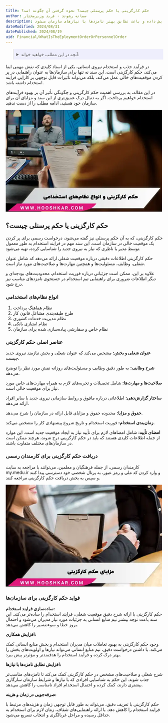 ```yaml
---
title: حکم کارگزینی یا حکم پرسنلی چیست؟ نحوه گرفتن آن چگونه است؟
author: سمانه رشوند - فربد وزیرمختار
description: حکم کارگزینی، سند کلیدی در استخدام، شامل جزئیات شغلی و الزامات آن است. این سند فرآیند استخدام را بهبود بخشیده، همکاری را افزایش داده و باعث تطابق بهتر نامزدها با نیازهای سازمان می‌شود.
dateModified: 2024/08/31
datePublished: 2024/08/19
uid: Financial/WhatIsTheEploymentOrderOrPersonnelOrder
---
```


<blockquote style="background-color:#eeeefc; padding:0.5rem">

<details>
  <summary>آنچه در این مطلب خواهید خواند:</summary>
  <ul>
    <li>حکم کارگزینی یا حکم پرسنلی چیست؟</li>
    <li>انواع نظام‌های استخدامی</li>
    <li>عناصر اصلی حکم کارگزینی</li>
    <li>دریافت حکم کارگزینی برای کارمندان رسمی</li>
    <li>فواید حکم کارگزینی برای سازمان‌ها</li>
  </ul>
</details>
</blockquote>

در فرآیند جذب و استخدام نیروی انسانی، یکی از اسناد کلیدی که نقش مهمی ایفا می‌کند، حکم کارگزینی است. این سند نه تنها برای سازمان‌ها به عنوان راهنمایی در پر کردن موقعیت‌های خالی عمل می‌کند، بلکه می‌تواند تأثیرات قابل توجهی بر کارایی فرایند استخدام داشته باشد. 

در این مقاله، به بررسی اهمیت حکم کارگزینی و چگونگی تأثیر آن بر بهبود فرآیندهای استخدام خواهیم پرداخت. اگر به دنبال درک عمیق‌تری از این سند و مزایای آن برای سازمان خود هستید، ادامه مطلب را از دست ندهید.

![حکم کارگزینی یا حکم پرسنلی چیست؟](./Images/RecruitmentOrder.webp)

## حکم کارگزینی یا حکم پرسنلی چیست؟

حکم کارگزینی، که به آن حکم پرسنلی نیز گفته می‌شود، درخواست رسمی برای پر کردن یک موقعیت خالی در سازمان است. این سند مهم در فرایند استخدام به طور معمول توسط مدیر یا ناظری که نیاز به نیروی جدید را شناسایی کرده، تهیه می‌شود. 

حکم کارگزینی اطلاعات دقیقی درباره موقعیت شغلی ارائه می‌دهد که شامل عنوان شغلی، وظایف، مسئولیت‌ها و همچنین مهارت‌ها و صلاحیت‌های مورد نیاز است.

علاوه بر این، ممکن است جزئیاتی درباره فوریت استخدام، محدودیت‌های بودجه‌ای و دیگر اطلاعات ضروری برای راهنمایی تیم استخدام در جستجوی نامزدهای مناسب نیز درج شود.

### انواع نظام‌های استخدامی 

1.	نظام هماهنگ پرداخت
2.	طرح طبقه‌بندی مشاغل قانون کار
3.	نظام مدیریت خدمات کشوری
4.	نظام امتیازی بانکی
5.	نظام خاص و سفارشی پیاده‌سازی شده برای سازمان

### عناصر اصلی حکم کارگزینی
**عنوان شغلی و بخش:** مشخص می‌کند که عنوان شغلی و بخش نیازمند نیروی جدید چیست.

**شرح وظایف:** به طور دقیق وظایف و مسئولیت‌های روزانه نقش مورد نظر را توضیح می‌دهد.

**صلاحیت‌ها و مهارت‌ها:** شامل تحصیلات و تجربه‌های لازم به همراه مهارت‌های خاص مورد نیاز برای موقعیت خالی است.

**ساختار گزارش‌دهی:** اطلاعاتی درباره مافوق و روابط سازمانی نیروی جدید با سایر افراد ارائه می‌دهد.

**حقوق و مزایا:** محدوده حقوق و مزایای قابل ارائه در سازمان را شرح می‌دهد.

**زمان‌بندی استخدام:** فوریت استخدام و تاریخ شروع پیشنهادی کار را مشخص می‌کند.

**امضای تأیید:** شامل امضاهای لازم برای تأیید نیاز به ایجاد موقعیت جدید است.
این موارد از جمله اطلاعات کلیدی هستند که باید در حکم کارگزینی درج شوند، هرچند ممکن است در سازمان‌های مختلف متفاوت باشند.

### دریافت حکم کارگزینی برای کارمندان رسمی

کارمندان رسمی، از جمله فرهنگیان و معلمین، می‌توانند با مراجعه به سایت my.medu.ir و وارد کردن کد ملی و رمز عبور، به پرتال شخصی خود دسترسی پیدا کنند و سپس به بخش دریافت حکم کارگزینی مراجعه کنند.

![مزایای حکم کارگزینی](./Images/BenefitsOfRecruitmentOrder.webp)

### فواید حکم کارگزینی برای سازمان‌ها

**ساده‌سازی فرایند استخدام:**  
حکم کارگزینی با ارائه شرح دقیق موقعیت شغلی، فرایند استخدام را ساده‌تر می‌کند. این سند باعث توجه بیشتر تیم منابع انسانی به جزئیات مورد نیاز مدیران می‌شود و احتمال بروز خطا و سوءتفسیر را کاهش می‌دهد.

**افزایش همکاری:**  

وجود حکم کارگزینی به بهبود تعاملات میان مدیران استخدام و بخش منابع انسانی کمک می‌کند. با داشتن درخواست دقیق، تیم منابع انسانی می‌تواند نیازها و اولویت‌های بخش را بهتر درک کرده و فرآیند استخدام را هدفمندتر و مؤثرتر پیش ببرد.

**افزایش تطابق نامزدها با نیازها:**  

شرح شغلی و صلاحیت‌های مشخص در حکم کارگزینی کمک می‌کند تا نامزدهای مناسب‌تر جذب شوند. این حکم به شناسایی افرادی که با نیازها و شرایط سازمان سازگاری بیشتری دارند، کمک کرده و احتمال استخدام افراد نامناسب را کاهش می‌دهد.

**صرفه‌جویی در زمان و هزینه:**  

حکم کارگزینی با تعریف دقیق، می‌تواند به طور قابل توجهی زمان و هزینه‌های مرتبط با فرایند استخدام را کاهش دهد. با ارائه راهنمایی‌های شفاف، زمان لازم برای استخدام به حداقل رسیده و مراحل غربالگری و انتخاب تسریع می‌شود.
